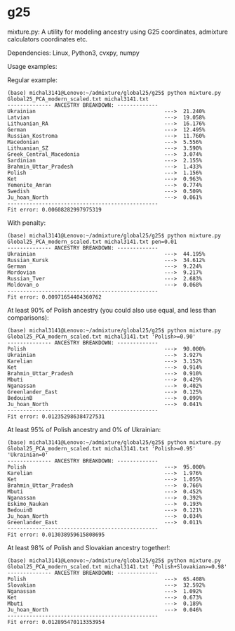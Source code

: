# g25
mixture.py: A utility for modeling ancestry using G25 coordinates, admixture calculators coordinates etc.

Dependencies: Linux, Python3, cvxpy, numpy

Usage examples:

Regular example:

    (base) michal3141@Lenovo:~/admixture/global25/g25$ python mixture.py Global25_PCA_modern_scaled.txt michal3141.txt 
    -------------- ANCESTRY BREAKDOWN: -------------
    Ukrainian                                         --->	21.240%
    Latvian                                           --->	19.058%
    Lithuanian_RA                                     --->	16.176%
    German                                            --->	12.495%
    Russian_Kostroma                                  --->	11.760%
    Macedonian                                        --->	5.556%
    Lithuanian_SZ                                     --->	3.590%
    Greek_Central_Macedonia                           --->	3.074%
    Sardinian                                         --->	2.155%
    Brahmin_Uttar_Pradesh                             --->	1.433%
    Polish                                            --->	1.156%
    Ket                                               --->	0.963%
    Yemenite_Amran                                    --->	0.774%
    Swedish                                           --->	0.509%
    Ju_hoan_North                                     --->	0.061%
    ------------------------------------------------
    Fit error: 0.00608282997975319

With penalty:

	(base) michal3141@Lenovo:~/admixture/global25/g25$ python mixture.py Global25_PCA_modern_scaled.txt michal3141.txt pen=0.01
	-------------- ANCESTRY BREAKDOWN: -------------
	Ukrainian                                         --->	44.195%
	Russian_Kursk                                     --->	34.612%
	German                                            --->	9.224%
	Mordovian                                         --->	9.217%
	Russian_Tver                                      --->	2.683%
	Moldovan_o                                        --->	0.068%
	------------------------------------------------
	Fit error: 0.00971654404360762

At least 90% of Polish ancestry (you could also use equal, and less than comparisons):

	(base) michal3141@Lenovo:~/admixture/global25/g25$ python mixture.py Global25_PCA_modern_scaled.txt michal3141.txt 'Polish>=0.90'
	-------------- ANCESTRY BREAKDOWN: -------------
	Polish                                            --->	90.000%
	Ukrainian                                         --->	3.927%
	Karelian                                          --->	3.152%
	Ket                                               --->	0.914%
	Brahmin_Uttar_Pradesh                             --->	0.910%
	Mbuti                                             --->	0.429%
	Nganassan                                         --->	0.402%
	Greenlander_East                                  --->	0.125%
	BedouinB                                          --->	0.099%
	Ju_hoan_North                                     --->	0.041%
	------------------------------------------------
	Fit error: 0.012352986384727531

At least 95% of Polish ancestry and 0% of Ukrainian:

	(base) michal3141@Lenovo:~/admixture/global25/g25$ python mixture.py Global25_PCA_modern_scaled.txt michal3141.txt 'Polish>=0.95' 'Ukrainian=0'
	-------------- ANCESTRY BREAKDOWN: -------------
	Polish                                            --->	95.000%
	Karelian                                          --->	1.976%
	Ket                                               --->	1.055%
	Brahmin_Uttar_Pradesh                             --->	0.766%
	Mbuti                                             --->	0.452%
	Nganassan                                         --->	0.392%
	Eskimo_Naukan                                     --->	0.193%
	BedouinB                                          --->	0.121%
	Ju_hoan_North                                     --->	0.034%
	Greenlander_East                                  --->	0.011%
	------------------------------------------------
	Fit error: 0.013038959615808695

At least 98% of Polish and Slovakian ancestry together!:

	(base) michal3141@Lenovo:~/admixture/global25/g25$ python mixture.py Global25_PCA_modern_scaled.txt michal3141.txt 'Polish+Slovakian>=0.98'
	-------------- ANCESTRY BREAKDOWN: -------------
	Polish                                            --->	65.408%
	Slovakian                                         --->	32.592%
	Nganassan                                         --->	1.092%
	Ket                                               --->	0.673%
	Mbuti                                             --->	0.189%
	Ju_hoan_North                                     --->	0.046%
	------------------------------------------------
	Fit error: 0.012895470113353954





